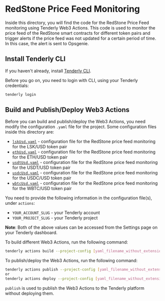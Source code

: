 # RedStone Price Feed Monitoring

Inside this directory, you will find the code for the RedStone Price Feed monitoring using Tenderly Web3 Actions. This code is used to monitor the price feed of the RedStone smart contracts for different token pairs and trigger alerts if the price feed was not updated for a certain period of time. In this case, the alert is sent to Opsgenie.

## Install Tenderly CLI

If you haven't already, install [Tenderly CLI](https://github.com/Tenderly/tenderly-cli#installation).

Before you go on, you need to login with CLI, using your Tenderly credentials:

```bash
tenderly login
```

## Build and Publish/Deploy Web3 Actions

Before you can build and publish/deploy the Web3 Actions, you need modify the configuration `.yaml` file for the project.
Some configuration files inside this directory are:

- [`lskUsd.yaml`](./lskUsd.yaml) - configuration file for the RedStone price feed monitoring for the LSK/USD token pair
- [`ethUsd.yaml`](./ethUsd.yaml) - configuration file for the RedStone price feed monitoring for the ETH/USD token pair
- [`usdtUsd.yaml`](./usdtUsd.yaml) - configuration file for the RedStone price feed monitoring for the USDT/USD token pair
- [`usdcUsd.yaml`](./usdcUsd.yaml) - configuration file for the RedStone price feed monitoring for the USDC/USD token pair
- [`wbtcUsd.yaml`](./wbtcUsd.yaml) - configuration file for the RedStone price feed monitoring for the WBTC/USD token pair

You need to provide the following information in the configuration file(s), under `actions`:

- `YOUR_ACCOUNT_SLUG` - your Tenderly account
- `YOUR_PROJECT_SLUG` - your Tenderly project

**Note**: Both of the above values can be accessed from the Settings page on your Tenderly dashboard.

To build different Web3 Actions, run the following command:

```bash
tenderly actions build --project-config [yaml_filename_without_extension]
```

To publish/deploy the Web3 Actions, run the following command:

```bash
tenderly actions publish --project-config [yaml_filename_without_extension]
or
tenderly actions deploy --project-config [yaml_filename_without_extension]
```

`publish` is used to publish the Web3 Actions to the Tenderly platform without deploying them.
